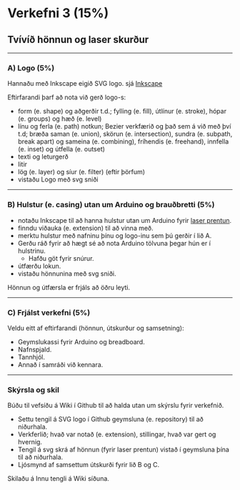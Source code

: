 # Verkefni 3 (15%)

## Tvívíð hönnun og laser skurður

---

### A) Logo (5%)

Hannaðu með Inkscape eigið SVG logo. sjá [Inkscape](https://github.com/VESM1VS/V21-1/wiki/Inkscape)

Eftirfarandi þarf að nota við gerð logo-s:

* form (e. shape) og aðgerðir t.d.; fylling (e. fill), útlínur (e. stroke), hópar (e. groups) og hæð (e. level)
* línu og ferla (e. path) notkun; Bezier verkfærið og það sem á við með því t.d; bræða saman (e. union), skörun (e. intersection), sundra (e. subpath, break apart) og sameina (e. combining), fríhendis (e. freehand), innfella (e. inset) og útfella (e. outset)
* texti og leturgerð
* litir
* lög (e. layer) og síur (e. filter) (eftir þörfum)
* vistaðu Logo með svg sniði

---

### B) Hulstur (e. casing) utan um Arduino og brauðbretti (5%)

* notaðu Inkscape til að hanna hulstur utan um Arduino fyrir [laser prentun](https://github.com/VESM1VS/V21-1/wiki/Laserprentun).
* finndu viðauka (e. extension) til að vinna með.
* merktu hulstur með nafninu þínu og logo-inu sem þú gerðir í lið A.
* Gerðu ráð fyrir að hægt sé að nota Arduino tölvuna þegar hún er í hulstrinu.
  * Hafðu göt fyrir snúrur.
* útfærðu lokun.
* vistaðu hönnunina með svg sniði.

Hönnun og útfærsla er frjáls að öðru leyti.

---

### C) Frjálst verkefni (5%)

Veldu eitt af eftirfarandi (hönnun, útskurður og samsetning):

* Geymslukassi fyrir Arduino og breadboard.
* Nafnspjald.
* Tannhjól.
* Annað í samráði við kennara.

---

### Skýrsla og skil

Búðu til vefsíðu á Wiki í Github til að halda utan um skýrslu fyrir verkefnið.

* Settu tengil á SVG logo í Github geymsluna (e. repository) til að niðurhala.
* Verkferlið; hvað var notað (e. extension), stillingar, hvað var gert og hvernig.
* Tengil á svg skrá af hönnun (fyrir laser prentun) vistað í geymsluna þína til að niðurhala.
* Ljósmynd af samsettum útskurði fyrir lið B og C.

Skilaðu á Innu tengli á Wiki síðuna.
